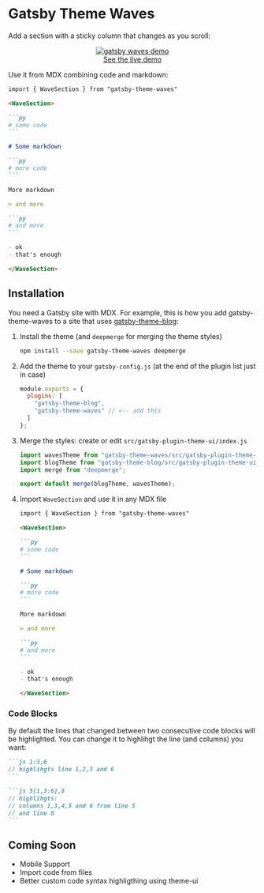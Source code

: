 # Gatsby Theme Waves

Add a section with a sticky column that changes as you scroll:

<div align="center">
<a href="https://gatsby-theme-waves.netlify.com/hello-world">
<img alt="gatsby waves demo" src="https://user-images.githubusercontent.com/1911623/61620586-6bb7cb80-ac71-11e9-9a78-ae8b95d164a9.gif" />
</a>
<div><a href="https://code-surfer.netlify.com/sample/">See the live demo</a></div>
</div>

Use it from MDX combining code and markdown:

````md
import { WaveSection } from "gatsby-theme-waves"

<WaveSection>

```py
# some code
```

# Some markdown

```py
# more code
```

More markdown

> and more

```py
# and more
```

- ok
- that's enough

</WaveSection>
````

## Installation

You need a Gatsby site with MDX. For example, this is how you add gatsby-theme-waves to a site that uses [gatsby-theme-blog](https://www.npmjs.com/package/gatsby-theme-blog):

1.  Install the theme (and `deepmerge` for merging the theme styles)

    ```sh
    npm install --save gatsby-theme-waves deepmerge
    ```

2.  Add the theme to your `gatsby-config.js` (at the end of the plugin list just in case)

    ```js
    module.exports = {
      plugins: [
        "gatsby-theme-blog",
        "gatsby-theme-waves" // <-- add this
      ]
    };
    ```

3.  Merge the styles: create or edit `src/gatsby-plugin-theme-ui/index.js`

    ```js
    import wavesTheme from "gatsby-theme-waves/src/gatsby-plugin-theme-ui/index";
    import blogTheme from "gatsby-theme-blog/src/gatsby-plugin-theme-ui/index";
    import merge from "deepmerge";

    export default merge(blogTheme, wavesTheme);
    ```

4)  Import `WaveSection` and use it in any MDX file

    ````md
    import { WaveSection } from "gatsby-theme-waves"

    <WaveSection>

    ```py
    # some code
    ```

    # Some markdown

    ```py
    # more code
    ```

    More markdown

    > and more

    ```py
    # and more
    ```

    - ok
    - that's enough

    </WaveSection>
    ````

### Code Blocks

By default the lines that changed between two consecutive code blocks will be highlighted. You can change it to highlihgt the line (and columns) you want:

````md
```js 1:3,6
// highlihgts line 1,2,3 and 6
```

```js 5[1,3:6],8
// highlihgts:
// columns 1,3,4,5 and 6 from line 5
// and line 8
```
````

## Coming Soon

- Mobile Support
- Import code from files
- Better custom code syntax highligthing using theme-ui
